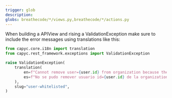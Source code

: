 ```yaml
---
trigger: glob
description:
globs: breathecode/*/views.py,breathecode/*/actions.py
---
```




When building a APIView and rising a ValidationException make sure to include the error messages using translations like this:

```python
from capyc.core.i18n import translation
from capyc.rest_framework.exceptions import ValidationException

raise ValidationException(
    translation(
        en=f"Cannot remove user={user.id} from organization because they are whitelisted",
        es=f"No se pudo remover usuario id={user.id} de la organization porque está en la lista blanca",
    ),
    slug="user-whitelisted",
)
```
